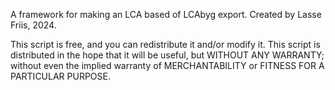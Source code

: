 A framework for making an LCA based of LCAbyg export.
Created by Lasse Friis, 2024. 

This script is free, and you can redistribute it and/or modify
it. This script is distributed in the hope that it will be useful,
but WITHOUT ANY WARRANTY; without even the implied warranty of
MERCHANTABILITY or FITNESS FOR A PARTICULAR PURPOSE.
